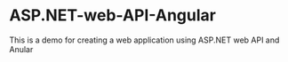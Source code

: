 # ASP.NET-web-API-Angular
This is a demo for creating a web application using ASP.NET web API and Anular
